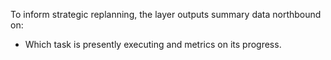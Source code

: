 To inform strategic replanning, the layer outputs summary data northbound on:

- Which task is presently executing and metrics on its progress.